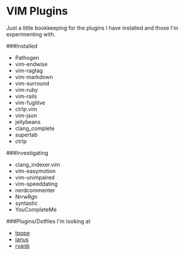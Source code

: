 VIM Plugins
===========

Just a little bookkeeping for the plugins I have installed and those I'm experimenting with.

###Installed

* Pathogen
* vim-endwise
* vim-ragtag
* vim-markdown
* vim-surround
* vim-ruby
* vim-rails
* vim-fugitive
* ctrlp.vim
* vim-json
* jellybeans
* clang_complete
* supertab
* ctrlp

###Investigating

* clang_indexer.vim
* vim-easymotion
* vim-unimpaired
* vim-speeddating
* nerdcommenter
* NrrwRgn
* syntastic
* YouCompleteMe

###Plugins/Dotfiles I'm looking at

* [tpope](https://github.com/tpope/tpope)
* [janus](https://github.com/carlhuda/janus)
* [ryanb](https://github.com/ryanb/dotfiles)
